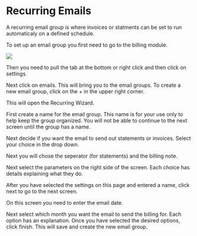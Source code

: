 # Recurring Emails

A recurring email group is where invoices or statments can be set to run automaticaly on a defined schedule.

To set up an email group you first need to go to the billing module.

![](https://wiselibrary.blob.core.windows.net/docs/Windows/BillingSettings.png)

Then you need to pull the tab at the bottom or right click and then click on settings.

Next click on emails. This will bring you to the email groups. To create a new email group, click on the + in the upper right corner.

This will open the Recurring Wizard.

First create a name for the email group. This name is for your use only to help keep the group organized. You will not be able to continue to the next screen until the group has a name.

Next decide if you want the email to send out statements or invoices. Select your choice in the drop down.

Next you will chose the seperator (for statements) and the billing note.

Next select the parameters on the right side of the screen. Each choice has details explaining what they do.

After you have selected the settings on this page and entered a name, click next to go to the next screen.

On this screen you need to enter the email date. 

Next select which month you want the email to send the billing for. Each option has an explanation. Once you have selected the desired options, click finish. This will save and create the new email group.

